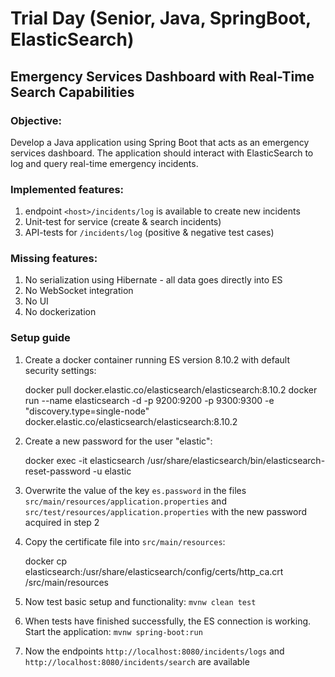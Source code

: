 # Trial Day (Senior, Java, SpringBoot, ElasticSearch)

## Emergency Services Dashboard with Real-Time Search Capabilities

### Objective:

Develop a Java application using Spring Boot that acts as an emergency services dashboard. The application should
interact with ElasticSearch to log and query real-time emergency incidents.

### Implemented features:

1. endpoint `<host>/incidents/log` is available to create new incidents
2. Unit-test for service (create & search incidents)
3. API-tests for `/incidents/log` (positive & negative test cases)

### Missing features:

1. No serialization using Hibernate - all data goes directly into ES
2. No WebSocket integration
3. No UI
4. No dockerization


### Setup guide

1. Create a docker container running ES version 8.10.2 with default security settings:
 

    docker pull docker.elastic.co/elasticsearch/elasticsearch:8.10.2 docker run --name elasticsearch -d -p 9200:9200 -p 9300:9300 -e "discovery.type=single-node" docker.elastic.co/elasticsearch/elasticsearch:8.10.2

2. Create a new password for the user "elastic": 


    docker exec -it elasticsearch /usr/share/elasticsearch/bin/elasticsearch-reset-password -u elastic

3. Overwrite the value of the key `es.password` in the files `src/main/resources/application.properties` and `src/test/resources/application.properties` with the new password acquired in step 2
4. Copy the certificate file into `src/main/resources`: 


    docker cp elasticsearch:/usr/share/elasticsearch/config/certs/http_ca.crt <project root>/src/main/resources

5. Now test basic setup and functionality: `mvnw clean test`
6. When tests have finished successfully, the ES connection is working. Start the application: `mvnw spring-boot:run`
7. Now the endpoints `http://localhost:8080/incidents/logs` and `http://localhost:8080/incidents/search` are available
